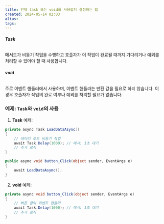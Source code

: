 ```yaml
---
title: 언제 task 또는 void를 사용할지 결정하는 법
created: 2024-05-14 02:03
alias:
tags:
---
```

###### **Task**
메서드가 비동기 작업을 수행하고 
호출자가 이 작업이 완료될 때까지 기다리거나 
예외를 처리할 수 있어야 할 때 사용합니다.
###### **void**
주로 이벤트 핸들러에서 사용하며, 
이벤트 핸들러는 반환 값을 필요로 하지 않습니다. 
이 경우 호출자가 작업의 완료 여부나 예외를 처리할 필요가 없습니다.

### 예제: `Task`와 `void`의 사용
1. **Task** 예제:
```csharp
private async Task LoadDataAsync()
{
    // 데이터 로드 비동기 작업
    await Task.Delay(1000); // 예시: 1초 대기
    // 추가 로직
}

public async void button_Click(object sender, EventArgs e)
{
    await LoadDataAsync();
}
```

2. **void** 예제:
```csharp
private async void button_Click(object sender, EventArgs e)
{
    // 버튼 클릭 이벤트 핸들러
    await Task.Delay(1000); // 예시: 1초 대기
    // 추가 로직
}
```


